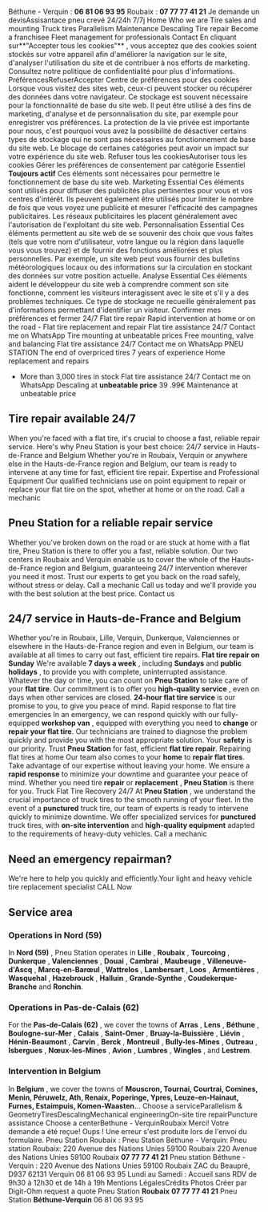 Béthune - Verquin : **06 81 06 93 95**
Roubaix : **07 77 77 41 21**
Je demande un devisAssisantace pneu crevé 24/24h 7/7j
Home
Who we are
Tire sales and mounting
Truck tires
Parallelism
Maintenance
Descaling
Tire repair
Become a franchisee
Fleet management for professionals
Contact
En cliquant sur**"Accepter tous les cookies"** , vous acceptez que des cookies soient stockés sur votre appareil afin d'améliorer la navigation sur le site, d'analyser l'utilisation du site et de contribuer à nos efforts de marketing. Consultez notre politique de confidentialité pour plus d'informations.
PréférencesRefuserAccepter
Centre de préférences pour des cookies
Lorsque vous visitez des sites web, ceux-ci peuvent stocker ou récupérer des données dans votre navigateur. Ce stockage est souvent nécessaire pour la fonctionnalité de base du site web. Il peut être utilisé à des fins de marketing, d'analyse et de personnalisation du site, par exemple pour enregistrer vos préférences. La protection de la vie privée est importante pour nous, c'est pourquoi vous avez la possibilité de désactiver certains types de stockage qui ne sont pas nécessaires au fonctionnement de base du site web. Le blocage de certaines catégories peut avoir un impact sur votre expérience du site web.
Refuser tous les cookiesAutoriser tous les cookies
Gérer les préférences de consentement par catégorie
Essentiel
**Toujours actif**
Ces éléments sont nécessaires pour permettre le fonctionnement de base du site web.
Marketing
Essential
Ces éléments sont utilisés pour diffuser des publicités plus pertinentes pour vous et vos centres d'intérêt. Ils peuvent également être utilisés pour limiter le nombre de fois que vous voyez une publicité et mesurer l'efficacité des campagnes publicitaires. Les réseaux publicitaires les placent généralement avec l'autorisation de l'exploitant du site web.
Personnalisation
Essential
Ces éléments permettent au site web de se souvenir des choix que vous faites (tels que votre nom d'utilisateur, votre langue ou la région dans laquelle vous vous trouvez) et de fournir des fonctions améliorées et plus personnelles. Par exemple, un site web peut vous fournir des bulletins météorologiques locaux ou des informations sur la circulation en stockant des données sur votre position actuelle.
Analyse
Essential
Ces éléments aident le développeur du site web à comprendre comment son site fonctionne, comment les visiteurs interagissent avec le site et s'il y a des problèmes techniques. Ce type de stockage ne recueille généralement pas d'informations permettant d'identifier un visiteur.
Confirmer mes préférences et fermer
24/7 Flat tire repair
Rapid intervention at home or on the road - Flat tire replacement and repair
Flat tire assistance 24/7
Contact me on WhatsApp
Tire mounting
at unbeatable prices
Free mounting, valve and balancing
Flat tire assistance 24/7
Contact me on WhatsApp
PNEU STATION
The end of overpriced tires
7 years of experience
Home replacement and repairs
+ More than 3,000 tires in stock
Flat tire assistance 24/7
Contact me on WhatsApp
Descaling at **unbeatable price**
39
.99€
Maintenance at unbeatable price
## Tire repair available 24/7
When you're faced with a flat tire, it's crucial to choose a fast, reliable repair service. Here's why Pneu Station is your best choice:
24/7 service in Hauts-de-France and Belgium
Whether you're in Roubaix, Verquin or anywhere else in the Hauts-de-France region and Belgium, our team is ready to intervene at any time for fast, efficient tire repair.
Expertise and Professional Equipment
Our qualified technicians use on point equipment to repair or replace your flat tire on the spot, whether at home or on the road.
Call a mechanic
## Pneu Station for a reliable **repair** service
Whether you've broken down on the road or are stuck at home with a flat tire, Pneu Station is there to offer you a fast, reliable solution. Our two centers in Roubaix and Verquin enable us to cover the whole of the Hauts-de-France region and Belgium, guaranteeing 24/7 intervention wherever you need it most. Trust our experts to get you back on the road safely, without stress or delay.
Call a mechanic
Call us today and we'll provide you with the best solution at the best price.
Contact us
## 24/7 service in Hauts-de-France and Belgium
Whether you're in Roubaix, Lille, Verquin, Dunkerque, Valenciennes or elsewhere in the Hauts-de-France region and even in Belgium, our team is available at all times to carry out fast, efficient tire repairs.
**Flat tire repair on Sunday**
We're available **7 days a week** , including **Sundays** and **public holidays** , to provide you with complete, uninterrupted assistance. Whatever the day or time, you can count on **Pneu Station** to take care of your **flat tire**. Our commitment is to offer you **high-quality service** , even on days when other services are closed. **24-hour flat tire service** is our promise to you, to give you peace of mind.
Rapid response to flat tire emergencies
In an emergency, we can respond quickly with our fully-equipped **workshop van** , equipped with everything you need to **change** or **repair your flat tire**. Our technicians are trained to diagnose the problem quickly and provide you with the most appropriate solution. Your **safety** is our priority. Trust **Pneu Station** for fast, efficient **flat tire repair**.
Repairing flat tires at home
Our team also comes to your **home** to **repair flat tires**. Take advantage of our expertise without leaving your home. We ensure a **rapid response** to minimize your downtime and guarantee your peace of mind. Whether you need tire **repair** or **replacement** , **Pneu Station** is there for you.
Truck Flat Tire Recovery 24/7
At **Pneu Station** , we understand the crucial importance of truck tires to the smooth running of your fleet. In the event of a **punctured** truck tire, our team of experts is ready to intervene quickly to minimize downtime. We offer specialized services for **punctured** truck tires, with **on-site intervention** and **high-quality equipment** adapted to the requirements of heavy-duty vehicles.
Call a mechanic
## Need an emergency repairman?
We're here to help you quickly and efficiently.Your light and heavy vehicle tire replacement specialist
CALL Now
## Service area
### **Operations in Nord (59)**
In **Nord (59)** , Pneu Station operates in **Lille** , **Roubaix** , **Tourcoing** , **Dunkerque** , **Valenciennes** , **Douai** , **Cambrai** , **Maubeuge** , **Villeneuve-d'Ascq** , **Marcq-en-Barœul** , **Wattrelos** , **Lambersart** , **Loos** , **Armentières** , **Wasquehal** , **Hazebrouck** , **Halluin** , **Grande-Synthe** , **Coudekerque-Branche** and **Ronchin**.
### Operations in Pas-de-Calais (62)
For the **Pas-de-Calais (62)** , we cover the towns of **Arras** , **Lens** , **Béthune** , **Boulogne-sur-Mer** , **Calais** , **Saint-Omer** , **Bruay-la-Buissière** , **Liévin** , **Hénin-Beaumont** , **Carvin** , **Berck** , **Montreuil** , **Bully-les-Mines** , **Outreau** , **Isbergues** , **Nœux-les-Mines** , **Avion** , **Lumbres** , **Wingles** , and **Lestrem**.
### Intervention in Belgium
In **Belgium** , we cover the towns of **Mouscron, Tournai, Courtrai, Comines, Menin, Péruwelz, Ath, Renaix, Poperinge, Ypres, Leuze-en-Hainaut, Furnes, Estaimpuis, Komen-Waasten.**..
Choose a serviceParallelism & GeometryTiresDescalingMechanical engineeringOn-site tire repairPuncture assistance
Choose a centerBethune - VerquinRoubaix
Merci! Votre demande a été reçue!
Oups ! Une erreur s'est produite lors de l'envoi du formulaire.
Pneu Station Roubaix :
Pneu Station Béthune - Verquin:
Pneu station Roubaix:
220 Avenue des Nations Unies 59100 Roubaix
220 Avenue des Nations Unies 59100 Roubaix
**07 77 77 41 21**
Pneu station Béthune - Verquin :
220 Avenue des Nations Unies 59100 Roubaix
ZAC du Beaupré, D937 62131 Verquin
06 81 06 93 95
Lundi au Samedi : Accueil sans RDV de 9h30 à 12h30 et de 14h à 19h
Mentions LégalesCrédits Photos
Créer par Digit-Ohm
request a quote
Pneu Station
**Roubaix**
**07 77 77 41 21**
Pneu Station
**Béthune-Verquin**
06 81 06 93 95
